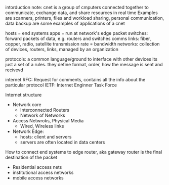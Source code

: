 

intorduction note:
cnet is a group of cmputers connected together to communicate, exchange data, and share resources in real time Examples are scanners, printers, files and workload sharing, personal communication, data backup are some examples of applications of a cnet

hosts = end systems
apps = run at network's edge
packet switches: forward packets of data, e.g. routers and switches
comms links: fiber, copper, radio, satellite
transmission rate = bandwidth
networks: collection of devices, routers, links, managed by an organization 

protocols: a common language/ground to interface with other devices
its just a set of a rules. they define format, order, how the message is sent and recivevd


internet RFC: Request for comments, contains all the info about the particular protocol 
IETF: Internet Enginner Task Force



Internet structure
- Network core
	- Interconnected Routers
	- Network of Networks
- Access Netwroks, Physical Media
	- Wired, Wireless links
- Network Edge:
	- hosts: client and servers
	- servers are often located in data centers

How to connect end systems to edge router, aka gateway router is the final destination of the packet
- Residential access nets
- institutional access networks
- mobile access networks